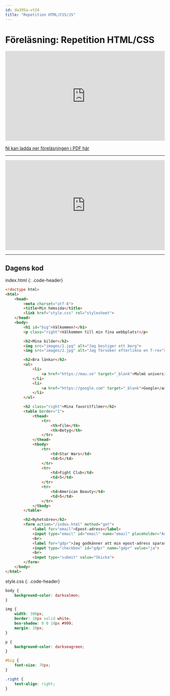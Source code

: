 ```yaml
---
id: da395a-vt24
title: "Repetition HTML/CSS/JS"
---
```


# Föreläsning: Repetition HTML/CSS

<div class="frame">
    <div style="left: 0; width: 100%; height: 0; position: relative; padding-bottom: 56.1972%;"><iframe src="https://speakerdeck.com/player/f6c23e693ca541439ea28e0ee7635ef3" style="border: 0; top: 0; left: 0; width: 100%; height: 100%; position: absolute;" allowfullscreen scrolling="no" allow="encrypted-media"></iframe></div>
</div>

[Ni kan ladda ner föreläsningen i PDF här](../../assets/pdf/htmlcss-da355a-da344a.pdf)

---

<div class="video-frame">
    <div style="left: 0; width: 100%; height: 0; position: relative; padding-bottom: 56.25%;"><iframe src="https://www.youtube.com/embed/1aAl6hgjNaQ?rel=0" style="border: 0; top: 0; left: 0; width: 100%; height: 100%; position: absolute;" allowfullscreen scrolling="no" allow="encrypted-media; accelerometer; clipboard-write; gyroscope; picture-in-picture"></iframe></div>
</div>

---

## Dagens kod

index.html
{: .code-header}

```html
<!doctype html>
<html>
    <head>
        <meta charset="utf-8">
        <title>Min hemsida</title>
        <link href="style.css" rel="stylesheet">
    </head>
    <body>
        <h1 id="big">Välkommen!</h1>
        <p class="right">Välkommen till min fina webbplats!</p>

        <h2>Mina bilder</h2>
        <img src="images/1.jpg" alt="Jag bestiger ett berg">
        <img src="images/2.jpg" alt="Jag försöker efterlikna en T-rex">

        <h2>Bra länkar</h2>
        <ul>
            <li>
                <a href="https://mau.se" target="_blank">Malmö universitet</a>
            </li>
            <li>
                <a href="https://google.com" target="_blank">Google</a>
            </li>
        </ul>

        <h2 class="right">Mina favoritfilmer</h2>
        <table border="1">
            <thead>
                <tr>
                    <th>Film</th>
                    <th>Betyg</th>
                </tr>
            </thead>
            <tbody>
                <tr>
                    <td>Star Wars</td>
                    <td>5</td>
                </tr>
                <tr>
                    <td>Fight Club</td>
                    <td>5</td>
                </tr>
                <tr>
                    <td>American Beauty</td>
                    <td>5</td>
                </tr>
            </tbody>
        </table>

        <h2>Nyhetsbrev</h2>
        <form action="/index.html" method="get">
            <label for="email">Epost-adress</label>
            <input type="email" id="email" name="email" placeholder="Ange epost-adress här...">
            <br>
            <label for="gdpr">Jag godkänner att min epost-adress sparas</label>
            <input type="checkbox" id="gdpr" name="gdpr" value="ja">
            <br>
            <input type="submit" value="Skicka">
        </form>
    </body>
</html>
```

style.css
{: .code-header}

```css
body {
    background-color: darksalmon;
}

img {
    width: 300px;
    border: 10px solid white;
    box-shadow: 0 0 10px #999;
    margin: 10px;
}

p {
    background-color: darkseagreen;
}

#big {
    font-size: 70px;
}

.right {
    text-align: right;
}
```
